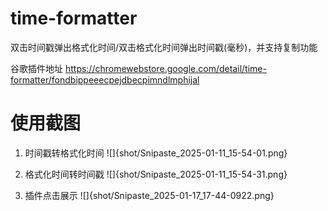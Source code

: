 # time-formatter

双击时间戳弹出格式化时间/双击格式化时间弹出时间戳(毫秒)，并支持复制功能

谷歌插件地址
https://chromewebstore.google.com/detail/time-formatter/fondbippeeecpejdbecpimndlmphijal


# 使用截图

1. 时间戳转格式化时间
![]{shot/Snipaste_2025-01-11_15-54-01.png}

2. 格式化时间转时间戳
![]{shot/Snipaste_2025-01-11_15-54-31.png}

3. 插件点击展示
![]{shot/Snipaste_2025-01-17_17-44-0922.png}